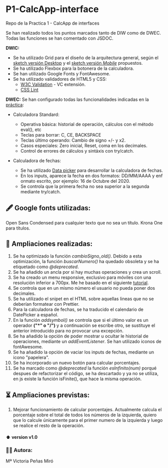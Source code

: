 # P1-CalcApp-interface
Repo de la Practica 1 - CalcApp de interfaces

Se han realizado todos los puntos marcados tanto de DIW como de DWEC. Todas las funciones se han comentado con JSDOC.

__DWIC:__
* Se ha utilizado Grid para el diseño de la arquitectura general, según el [sketch versión Desktop](https://drive.google.com/file/d/1JvRgoQzCdHua37YlM8MeBKoIX-MiGQhb/view) y el [sketch versión *Mobile*](https://drive.google.com/file/d/1No_gH7zTcxFSWVrcJRQdE3wpqTHv5KVR/view) propuestos. 
* Se ha utilizado Flexbox para la botonera de la calculadora.
* Se han utilizado Google Fonts y FontAwesome.
* Se ha utilizado validadores de HTML5 y CSS:
    - [W3C Validation](https://marketplace.visualstudio.com/items?itemName=Umoxfo.vscode-w3cvalidation) - VC extensión.
    - [CSS Lint](http://csslint.net/)

__DWEC:__
Se han configurado todas las funcionalidades indicadas en la [práctica](https://docs.google.com/document/d/165mvqgcaXJqPGgYvXEPV7a5pfU50RyFaRqMssPvsdtE/edit#heading=h.7vng54iu20fo):

* Calculadora Standard:
    - Operativa básica: historial de operación, cálculos con el método eval(), etc
    - Teclas para borrar: C, CE, BACKSPACE
    - Teclas último operando: Cambio de signo +/- y x2.
    - Casos especiales: Zero inicial, Reset, coma en los decimales.
    - Control de errores de cálculos y sintáxis con try/catch.

* Calculadora de fechas:
    - Se ha utilizado [Data picker](https://jqueryui.com/datepicker/) para desarrollar la calculadora de fechas.
    - En los inputs, aparece la fecha en dos formatos: DD/MM/AAAA y enf ormato escrito, por ejemplo: 16 de Octubre del 2020.
    - Se controla que la primera fecha no sea superior a la segunda mediante try/catch.

## 🖋️ Google fonts utilizadas:
Open Sans Condensed para cualquier texto que no sea un título.
Krona One para títulos.

## 🌟 Ampliaciones realizadas:
1. Se ha optimizado la función *cambioSigno_old()*. Debido a esta optimización, la función *buscarNumero()* ha quedado obsoleta y se ha etiquetado como *@deprecated*.
2. Se ha añadido un ancla por si hay muchas operaciones y crea un scroll.
3. Se ha creado un menu responsive, exclusivo para móviles con una resolución inferior a 700px. Me he basado en el siguiente [tutorial](https://www.w3schools.com/howto/howto_js_mobile_navbar.asp).
4. Se controla que en un mismo número el usuario no pueda poner dos decimales.
5. Se ha utilizado el snipet *<!-- prettier-ignore -->* en el HTML sobre aquellas lineas que no se deberían formatear con Prettier.
6. Para la calculadora de fechas, se ha traducido el calendario de DatePicker a español.
7. En la función *addsymbol()* se controla que si el último valor es un operador __("*" o "/")__ y a continuación se escribe otro, se sustituye el anterior introducido para no provocar una excepción.
8. Se ha añadido la opción de poder mostrar u ocultar le historial de operaciones, mediante un *addEventListener*. Se han utilizado iconos de fontAwesome.
9. Se ha añadido la opción de vaciar los inputs de fechas, mediante un icono "papelera".
10. Se ha incorporado un nuevo botón para calcular porcentajes.
11. Se ha marcado como *@deprecated* la función *esInfinito(num)* porqué despues de refactorizar el código, se ha descartado y ya no se utiliza, en js existe la función isFinite(), que hace la misma operación.

## ⏳ Ampliaciones previstas:
1. Mejorar funcionamiento de calcular porcentajes. Actualmente calcula el porcentaje sobre el total de todos los números de la izquierda, quiero que lo calcule únicamente para el primer numero de la izquierda y luego se realice el resto de la operación.

#### ⬆️ version v1.0

### 👩‍💻 Autora:
Mª Victoria Peñas Miró